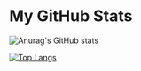 # My GitHub Stats

![Anurag's GitHub stats](https://github-readme-stats.vercel.app/api?username=greg-777&show_icons=true&theme=radical)

[![Top Langs](https://github-readme-stats.vercel.app/api/top-langs/?username=greg-777&theme=onedark&layout=compact)](https://github.com/anuraghazra/github-readme-stats)

